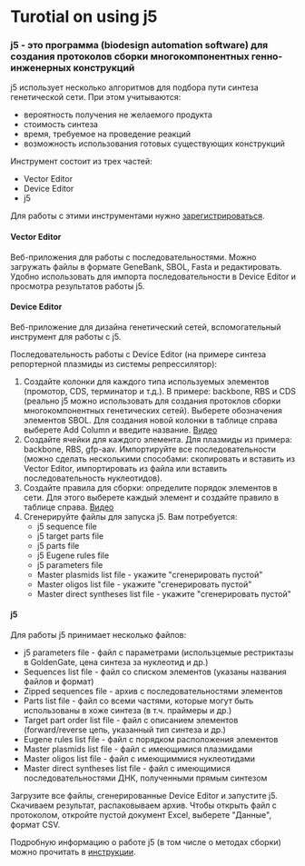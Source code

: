 # Turotial on using j5

### j5 - это программа (biodesign automation software) для создания протоколов сборки многокомпонентных генно-инженерных конструкций

j5 использует несколько алгоритмов для подбора пути синтеза генетической сети. При этом учитываются: 
* вероятность получения не желаемого продукта
* стоимость синтеза
* время, требуемое на проведение реакций
* возможность использования готовых существующих конструкций

Инструмент состоит из трех частей:
* Vector Editor
* Device Editor
* j5

Для работы с этими инструментами нужно [зарегистрироваться](https://j5.jbei.org/index.php/Main_Page).

#### Vector Editor

Веб-приложения для работы с последовательностями. Можно загружать файлы в формате GeneBank, SBOL, Fasta и редактировать. Удобно использовать для импорта последовательности в Device Editor и просмотра результатов работы j5.

#### Device Editor

Веб-приложение для дизайна генетический сетей, вспомогательный инструмент для работы с j5. 

Последовательность работы с Device Editor (на примере синтеза репортерной плазмиды из системы репрессилятор):

1) Создайте колонки для каждого типа используемых элементов (промотор, CDS, терминатор и т.д.). В примере: backbone, RBS и CDS (реально j5 можно использовать для создания протоклов сборки многокомпонентных генетических сетей). Выберете обозначения элементов SBOL. Для создания новой колонки в таблице справа выберете Add Column и введите название. [Видео](https://drive.google.com/open?id=1DhlkQxOlyiFvU-Xb7gs6aSg-UV-bfN4E)
2) Создайте ячейки для каждого элемента. Для плазмиды из примера: backbone, RBS, gfp-aav. Импортируйте все последовательности (можно сделать несколькими способами: скопировать и вставить из Vector Editor, импортировать из файла или вставить последовательность нуклеотидов). 
3) Создайте правила для сборки: определите порядок элементов в сети. Для этого выберете каждый элемент и создайте правило в таблице справа. [Видео](https://drive.google.com/open?id=1iHCP0EkIgVQ8VFR03H46y5jM9O4kZX65)
4) Сгенерируйте файлы для запуска j5. Вам потребуется: 
    * j5 sequence file
    * j5 target parts file
    * j5 parts file
    * j5 Eugene rules file
    * j5 parameters file
    * Master plasmids list file - укажите "сгенерировать пустой"
    * Master oligos list file	- укажите "сгенерировать пустой"
    * Master direct syntheses list file - укажите "сгенерировать пустой"

#### j5

Для работы j5 принимает несколько файлов:
* j5 parameters file	- файл с параметрами (использцемые рестриктазы в GoldenGate, цена синтеза за нуклеотид и др.)	
* Sequences list file		- файл со списком элементов (указаны названия файлов и формат)
* Zipped sequences file		- архив с последовательностями элементов
* Parts list file		- файл со всеми частями, которые могут быть использованы в хоже синтеза (в т.ч. праймеры и др.)
* Target part order list file		- файл с описанием элементов (forward/reverse цепь, указанный тип синтеза и др.)
* Eugene rules list file		- файл с порядком расположения элементов
* Master plasmids list file		- файл с имеющимися плазмидами
* Master oligos list file		- файл с имеющиммися нуклеотидами
* Master direct syntheses list file   - файл с имеющимися последовательностями ДНК, полученными прямым синтезом

Загрузите все файлы, сгенерированные Device Editor и запустите j5. Скачиваем результат, распаковываем архив. Чтобы открыть файл с протоколом, откройте пустой документ Excel, выберете "Данные", формат CSV. 

Подробную информацию о работе j5 (в том числе о методах сборки) можно прочитать в [инструкции](https://j5.jbei.org/j5manual/index.html). 
